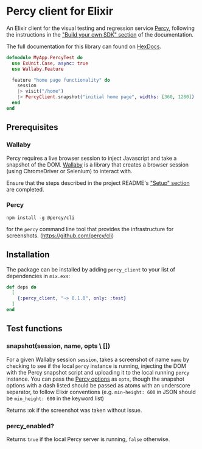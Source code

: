 # Percy client for Elixir

An Elixir client for the visual testing and regression service [Percy](https://percy.io), following the instructions
in the ["Build your own SDK" section](https://www.browserstack.com/docs/percy/integrate/build-your-sdk) of the documentation.

The full documentation for this library can found on [HexDocs](https://hexdocs.pm/).

```elixir
defmodule MyApp.PercyTest do
  use ExUnit.Case, async: true
  use Wallaby.Feature

  feature "home page functionality" do
    session
    |> visit("/home")
    |> PercyClient.snapshot("initial home page", widths: [360, 1280])
  end
end
```

## Prerequisites

### Wallaby

Percy requires a live browser session to inject Javascript and take a snapshot of the DOM. [Wallaby](https://github.com/elixir-wallaby/wallaby)
is a library that creates a browser session (using ChromeDriver or Selenium) to interact with.

Ensure that the steps described in the project README's ["Setup" section](https://github.com/elixir-wallaby/wallaby?tab=readme-ov-file#setup)
are completed.

### Percy

```
npm install -g @percy/cli
```

for the `percy` command line tool that provides the infrastructure for screenshots. (https://github.com/percy/cli)

## Installation

The package can be installed by adding `percy_client` to your list of dependencies in `mix.exs`:

```elixir
def deps do
  [
    {:percy_client, "~> 0.1.0", only: :test}
  ]
end
```

## Test functions

### snapshot(session, name, opts \\ [])

For a given Wallaby session `session`, takes a screenshot of name `name` by checking to see if the local `percy` instance is running,
injecting the DOM with the Percy snapshot script and uploading it to the local running `percy` instance. You can pass the
[Percy options](https://www.browserstack.com/docs/percy/take-percy-snapshots/overview#all-configuration-options) as `opts`, though
the snapshot options with a dash listed should be passed as atoms with an underscore separator, to follow Elixir conventions
(e.g. `min-height: 600` in JSON should be `min_height: 600` in the keyword list)

Returns :ok if the screenshot was taken without issue.

### percy_enabled?

Returns `true` if the local Percy server is running, `false` otherwise.

